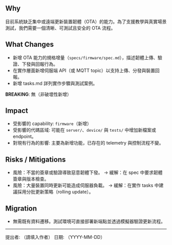 ## Why
目前系統缺乏集中或遠端更新裝置韌體（OTA）的能力。為了支援教學與真實場景測試，我們需要一個清晰、可測試且安全的 OTA 流程。

## What Changes
- 新增 OTA 能力的規格增量（`specs/firmware/spec.md`），描述韌體上傳、驗證、下發與回報行為。
- 在實作層面新增伺服端 API（或 MQTT topic）以支持上傳、分發與裝置回報。
- 新增 tasks.md 詳列實作步驟與測試案例。

**BREAKING**: 無（非破壞性新增）

## Impact
- 受影響的 capability: `firmware`（新增）
- 受影響的代碼區域: 可能在 `server/`、`device/` 與 `tests/` 中增加新檔案或 endpoint。
- 對現有行為的影響: 主要為新增功能，已存在的 telemetry 與控制流程不變。

## Risks / Mitigations
- 風險：不當的簽章或驗證導致惡意韌體下發。 → 緩解：在 spec 中要求韌體簽章與版本檢查。
- 風險：大量裝置同時更新可能造成伺服器負載。 → 緩解：在實作 tasks 中建議採用分批更新策略（rolling update）。

## Migration
- 無需既有資料遷移。測試環境可直接部署新端點並透過模擬器驗證更新流程。

---

提出者: （請填入作者）
日期: （YYYY-MM-DD）